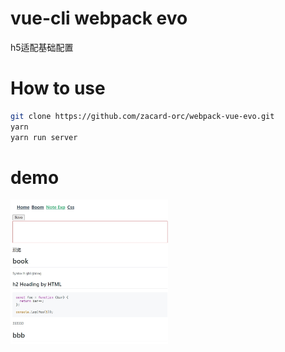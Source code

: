 # vue-cli webpack evo

h5适配基础配置

# How to use
```bash
git clone https://github.com/zacard-orc/webpack-vue-evo.git
yarn
yarn run server
```

# demo
<img src="./docs/sg1227-1.jpg" style="width: 50%;max-width: 300px"/>




